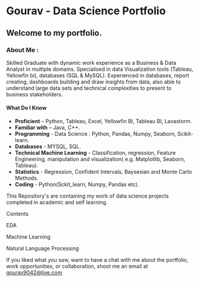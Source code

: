 # Gourav - Data Science Portfolio
## Welcome to my portfolio.

### About Me : 

Skilled Graduate with dynamic work experience as a Business & Data Analyst  in multiple domains. Specialised in data Visualization tools (Tableau, Yellowfin bi), databases (SQL & MySQL). Experienced in databases, report creating, dashboards building and draw insights from data, also able to understand large data sets and technical complexities to present to business stakeholders. 

#### What Do I Know
- **Proficient** – Python, Tableau, Excel, Yellowfin BI, Tableau BI, Lavastorm.
- **Familiar with** – Java, C++.
- **Programming** - Data Science : Python, Pandas, Numpy, Seaborn, Scikit-learn.
- **Databases** - MYSQL, SQL.
- **Technical Machine Learning** - Classification, regression, Feature Engineering, manipulation and visualization( e.g. Matplotlib, Seaborn, Tableau).
- **Statistics** - Regression, Confident Intervals, Baysesian and Monte Carlo Methods.
- **Coding** - Python(Sckit_learn, Numpy, Pandas etc).


This Repository's are containing my work of data science projects completed in academic and self learning.


Contents

EDA

Machine Learning

Natural Language Processing

If you liked what you saw, want to have a chat with me about the portfolio, work opportunities, or collaboration, shoot me an email at 
<gourav9042@live.com>
